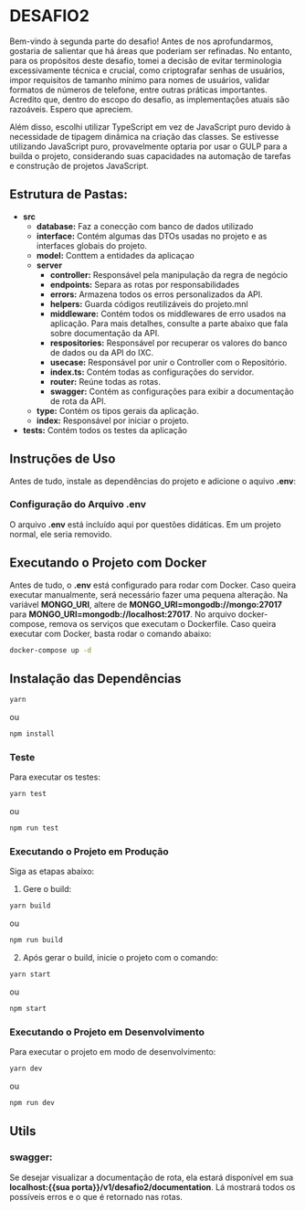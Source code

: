 # DESAFIO2

Bem-vindo à segunda parte do desafio! Antes de nos aprofundarmos, gostaria de salientar que há áreas que poderiam ser refinadas. No entanto, para os propósitos deste desafio, tomei a decisão de evitar terminologia excessivamente técnica e crucial, como criptografar senhas de usuários, impor requisitos de tamanho mínimo para nomes de usuários, validar formatos de números de telefone, entre outras práticas importantes. Acredito que, dentro do escopo do desafio, as implementações atuais são razoáveis. Espero que apreciem.

Além disso, escolhi utilizar TypeScript em vez de JavaScript puro devido à necessidade de tipagem dinâmica na criação das classes. Se estivesse utilizando JavaScript puro, provavelmente optaria por usar o GULP para a builda o projeto, considerando suas capacidades na automação de tarefas e construção de projetos JavaScript.

## Estrutura de Pastas:

- **src**
  - **database:** Faz a conecção com banco de dados utilizado
  - **interface:** Contém algumas das DTOs usadas no projeto e as interfaces globais do projeto.
  - **model:** Conttem a entidades da aplicaçao
  - **server**
    - **controller:** Responsável pela manipulação da regra de negócio
    - **endpoints:** Separa as rotas por responsabilidades
    - **errors:** Armazena todos os erros personalizados da API.
    - **helpers:** Guarda códigos reutilizáveis do projeto.mnl
    - **middleware:** Contém todos os middlewares de erro usados na aplicação. Para mais detalhes, consulte a parte abaixo que fala sobre documentação da API.
    - **respositories:** Responsável por recuperar os valores do banco de dados ou da API do IXC.
    - **usecase:** Responsável por unir o Controller com o Repositório.
    - **index.ts:** Contém todas as configurações do servidor.
    - **router:** Reúne todas as rotas.
    - **swagger:** Contém as configurações para exibir a documentação de rota da API.
  - **type:** Contém os tipos gerais da aplicação.
  - **index:** Responsável por iniciar o projeto.
- **tests:** Contém todos os testes da aplicação

## Instruções de Uso

Antes de tudo, instale as dependências do projeto e adicione o aquivo **.env**:

### Configuração do Arquivo **.env**

O arquivo **.env** está incluído aqui por questões didáticas. Em um projeto normal, ele seria removido.

## Executando o Projeto com Docker

Antes de tudo, o **.env** está configurado para rodar com Docker. Caso queira executar manualmente, será necessário fazer uma pequena alteração. Na variável **MONGO_URI**, altere de **MONGO_URI=mongodb://mongo:27017** para **MONGO_URI=mongodb://localhost:27017**. No arquivo docker-compose, remova os serviços que executam o Dockerfile. Caso queira executar com Docker, basta rodar o comando abaixo:

```bash
docker-compose up -d
```

## Instalação das Dependências

```bash
yarn
```

ou

```bash
npm install
```

### Teste

Para executar os testes:

```bash
yarn test
```

ou

```bash
npm run test
```

### Executando o Projeto em Produção

Siga as etapas abaixo:

1. Gere o build:

```bash
yarn build
```

ou

```bash
npm run build
```

2. Após gerar o build, inicie o projeto com o comando:

```bash
yarn start
```

ou

```bash
npm start
```

### Executando o Projeto em Desenvolvimento

Para executar o projeto em modo de desenvolvimento:

```bash
yarn dev
```

ou

```bash
npm run dev
```

## Utils

### **swagger:**

Se desejar visualizar a documentação de rota, ela estará disponível em sua **localhost:{{sua porta}}/v1/desafio2/documentation**. Lá mostrará todos os possíveis erros e o que é retornado nas rotas.
